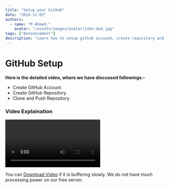 ```yaml
---
title: "Setup your GitHub"
date: "2024-11-03"
authors:
  - name: "M Ahmed."
    avatar: "/assets/images/avatar/john-doe.jpg"
tags: ["Announcement"]
description: "Learn how to setup github accound, create repository and push your content."
---
```


# GitHub Setup

**Here is the detailed video, where we have discussed followings:-**
- Create GitHub Account
- Create GitHub Repository
- Clone and Push Repository 

### Video Explaination
<video src="/uploads/vid/github-setup.mp4" controls></video>

You can <a href="/uploads/vid/github-setup.mp4" download>Download Video</a> if it is buffering slowly.
We do not have much processing power on our free server.